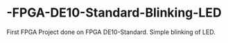# -FPGA-DE10-Standard-Blinking-LED
 First FPGA Project done on FPGA DE10-Standard. Simple blinking of LED. 
